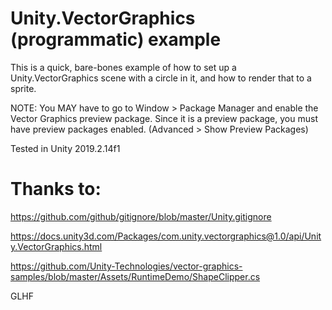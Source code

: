 # Unity.VectorGraphics (programmatic) example

This is a quick, bare-bones example of how to set up a Unity.VectorGraphics scene with a circle in it, and how to render that to a sprite.

NOTE: You MAY have to go to Window > Package Manager and enable the Vector Graphics preview package. Since it is a preview package, you must have preview packages enabled. (Advanced > Show Preview Packages)

Tested in Unity 2019.2.14f1

# Thanks to:

https://github.com/github/gitignore/blob/master/Unity.gitignore

https://docs.unity3d.com/Packages/com.unity.vectorgraphics@1.0/api/Unity.VectorGraphics.html

https://github.com/Unity-Technologies/vector-graphics-samples/blob/master/Assets/RuntimeDemo/ShapeClipper.cs

GLHF
